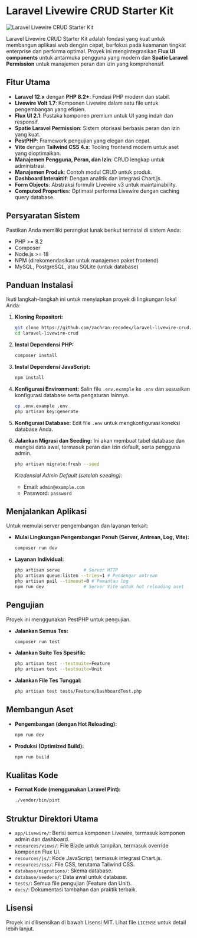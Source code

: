 # Laravel Livewire CRUD Starter Kit

![Laravel Livewire CRUD Starter Kit](https://via.placeholder.com/1200x600?text=Laravel+Livewire+CRUD+Starter+Kit)

Laravel Livewire CRUD Starter Kit adalah fondasi yang kuat untuk membangun aplikasi web dengan cepat, berfokus pada keamanan tingkat enterprise dan performa optimal. Proyek ini mengintegrasikan **Flux UI components** untuk antarmuka pengguna yang modern dan **Spatie Laravel Permission** untuk manajemen peran dan izin yang komprehensif.

## Fitur Utama

*   **Laravel 12.x** dengan **PHP 8.2+**: Fondasi PHP modern dan stabil.
*   **Livewire Volt 1.7**: Komponen Livewire dalam satu file untuk pengembangan yang efisien.
*   **Flux UI 2.1**: Pustaka komponen premium untuk UI yang indah dan responsif.
*   **Spatie Laravel Permission**: Sistem otorisasi berbasis peran dan izin yang kuat.
*   **PestPHP**: Framework pengujian yang elegan dan cepat.
*   **Vite** dengan **Tailwind CSS 4.x**: Tooling frontend modern untuk aset yang dioptimalkan.
*   **Manajemen Pengguna, Peran, dan Izin**: CRUD lengkap untuk administrasi.
*   **Manajemen Produk**: Contoh modul CRUD untuk produk.
*   **Dashboard Interaktif**: Dengan analitik dan integrasi Chart.js.
*   **Form Objects**: Abstraksi formulir Livewire v3 untuk maintainability.
*   **Computed Properties**: Optimasi performa Livewire dengan caching query database.

## Persyaratan Sistem

Pastikan Anda memiliki perangkat lunak berikut terinstal di sistem Anda:

*   PHP >= 8.2
*   Composer
*   Node.js >= 18
*   NPM (direkomendasikan untuk manajemen paket frontend)
*   MySQL, PostgreSQL, atau SQLite (untuk database)

## Panduan Instalasi

Ikuti langkah-langkah ini untuk menyiapkan proyek di lingkungan lokal Anda:

1.  **Kloning Repositori:**
    ```bash
    git clone https://github.com/zachran-recodex/laravel-livewire-crud.git
    cd laravel-livewire-crud
    ```

2.  **Instal Dependensi PHP:**
    ```bash
    composer install
    ```

3.  **Instal Dependensi JavaScript:**
    ```bash
    npm install
    ```

4.  **Konfigurasi Environment:**
    Salin file `.env.example` ke `.env` dan sesuaikan konfigurasi database serta pengaturan lainnya.
    ```bash
    cp .env.example .env
    php artisan key:generate
    ```

5.  **Konfigurasi Database:**
    Edit file `.env` untuk mengkonfigurasi koneksi database Anda.

6.  **Jalankan Migrasi dan Seeding:**
    Ini akan membuat tabel database dan mengisi data awal, termasuk peran dan izin default, serta pengguna admin.
    ```bash
    php artisan migrate:fresh --seed
    ```
    *Kredensial Admin Default (setelah seeding):*
    *   Email: `admin@example.com`
    *   Password: `password`

## Menjalankan Aplikasi

Untuk memulai server pengembangan dan layanan terkait:

*   **Mulai Lingkungan Pengembangan Penuh (Server, Antrean, Log, Vite):**
    ```bash
    composer run dev
    ```

*   **Layanan Individual:**
    ```bash
    php artisan serve         # Server HTTP
    php artisan queue:listen --tries=1 # Pendengar antrean
    php artisan pail --timeout=0 # Pemantau log
    npm run dev               # Server Vite untuk hot reloading aset
    ```

## Pengujian

Proyek ini menggunakan PestPHP untuk pengujian.

*   **Jalankan Semua Tes:**
    ```bash
    composer run test
    ```

*   **Jalankan Suite Tes Spesifik:**
    ```bash
    php artisan test --testsuite=Feature
    php artisan test --testsuite=Unit
    ```

*   **Jalankan File Tes Tunggal:**
    ```bash
    php artisan test tests/Feature/DashboardTest.php
    ```

## Membangun Aset

*   **Pengembangan (dengan Hot Reloading):**
    ```bash
    npm run dev
    ```

*   **Produksi (Optimized Build):**
    ```bash
    npm run build
    ```

## Kualitas Kode

*   **Format Kode (menggunakan Laravel Pint):**
    ```bash
    ./vendor/bin/pint
    ```

## Struktur Direktori Utama

*   `app/Livewire/`: Berisi semua komponen Livewire, termasuk komponen admin dan dashboard.
*   `resources/views/`: File Blade untuk tampilan, termasuk override komponen Flux UI.
*   `resources/js/`: Kode JavaScript, termasuk integrasi Chart.js.
*   `resources/css/`: File CSS, terutama Tailwind CSS.
*   `database/migrations/`: Skema database.
*   `database/seeders/`: Data awal untuk database.
*   `tests/`: Semua file pengujian (Feature dan Unit).
*   `docs/`: Dokumentasi tambahan dan praktik terbaik.

## Lisensi

Proyek ini dilisensikan di bawah Lisensi MIT. Lihat file `LICENSE` untuk detail lebih lanjut.
